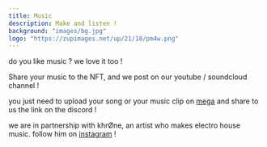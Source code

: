 ```yaml
---
title: Music
description: Make and listen !
background: "images/bg.jpg"
logo: "https://zupimages.net/up/21/18/pm4w.png"
---
```

do you like music ?
we love it too !

Share your music to the NFT, and we post on our youtube / soundcloud channel !

you just need to upload your song or your music clip on [mega](https://mega.nz) and share to us the link on the discord !

we are in partnership with khrØne, an artist who makes electro house music. follow him on [instagram](https://www.instagram.com/khrone.music/?hl=fr) !

